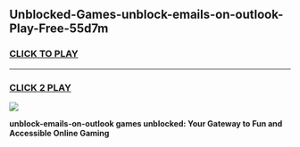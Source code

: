 
## Unblocked-Games-unblock-emails-on-outlook-Play-Free-55d7m
<h3>
<a href="https://premium76.site?title=unblock-emails-on-outlook&ref=18A1">CLICK TO PLAY</a></h3>
<hr>

<h3>
<a href="https://premium76.site?title=unblock-emails-on-outlook&ref=18A1">CLICK 2 PLAY</a>
  
</h3>

<a href="https://premium76.site?title=unblock-emails-on-outlook&ref=18A1"><img src="https://clearcache.store/games.png"></a>


**unblock-emails-on-outlook games unblocked: Your Gateway to Fun and Accessible Online Gaming**
